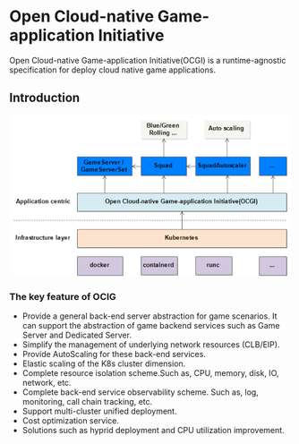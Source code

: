 # Open Cloud-native Game-application Initiative

Open Cloud-native Game-application Initiative(OCGI) is a runtime-agnostic specification for deploy cloud native game applications.

## Introduction

![](assets/ocgi_overview.png)


### The key feature of OCIG

- Provide a general back-end server abstraction for game scenarios. It can support the abstraction of game backend services such as Game Server and Dedicated Server.
- Simplify the management of underlying network resources (CLB/EIP).
- Provide AutoScaling for these back-end services.
- Elastic scaling of the K8s cluster dimension.
- Complete resource isolation scheme.Such as, CPU, memory, disk, IO, network, etc.
- Complete back-end service observability scheme. Such as, log, monitoring, call chain tracking, etc.
- Support multi-cluster unified deployment.
- Cost optimization service.
- Solutions such as hyprid deployment and CPU utilization improvement.